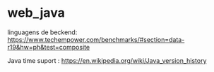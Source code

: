 # web_java

linguagens de beckend: https://www.techempower.com/benchmarks/#section=data-r19&hw=ph&test=composite

Java time suport : https://en.wikipedia.org/wiki/Java_version_history
